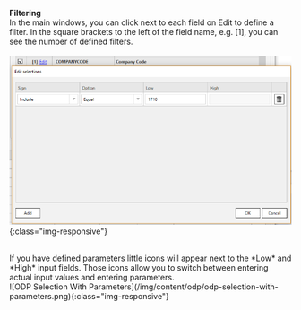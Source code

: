**Filtering**<br/>
In the main windows, you can click next to each field on Edit to define a filter.
In the square brackets to the left of the field name, e.g. [1], you can see the number of defined filters. <br/><br/>
![ODP ABAP CDS View Filter](/img/content/odp/odp-component-cds-costcenter-03-filter.png){:class="img-responsive"}

<br>
If you have defined parameters little icons will appear next to the *Low* and *High* input fields. Those icons allow you to switch between entering actual input values and entering parameters.
<br>
![ODP Selection With Parameters](/img/content/odp/odp-selection-with-parameters.png){:class="img-responsive"}

